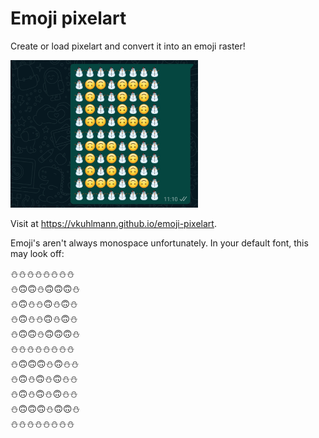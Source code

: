 # Emoji pixelart

Create or load pixelart and convert it into an emoji raster!

<img src="EmojiPixelartWhatsAppExample.jpg" alt="Example of the output in WhatsApp" width="300"/>

Visit at <https://vkuhlmann.github.io/emoji-pixelart>.

Emoji's aren't always monospace unfortunately. In your default font, this may look off:

⛄⛄⛄⛄⛄⛄⛄⛄<br/>
⛄🙃🙃⛄🙃🙃🙃⛄<br/>
⛄🙃⛄⛄🙃⛄🙃⛄<br/>
⛄🙃⛄⛄🙃⛄🙃⛄<br/>
⛄🙃🙃⛄🙃🙃🙃⛄<br/>
⛄⛄⛄⛄⛄⛄⛄⛄<br/>
⛄🙃🙃🙃⛄🙃⛄⛄<br/>
⛄🙃⛄🙃⛄🙃⛄⛄<br/>
⛄🙃⛄🙃⛄🙃⛄⛄<br/>
⛄🙃🙃🙃⛄🙃🙃⛄<br/>
⛄⛄⛄⛄⛄⛄⛄⛄<br/>
